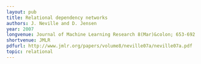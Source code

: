 ```yaml
---
layout: pub
title: Relational dependency networks
authors: J. Neville and D. Jensen
year: 2007
longvenue: Journal of Machine Learning Research 8(Mar)&colon; 653-692
shortvenue: JMLR
pdfurl: http://www.jmlr.org/papers/volume8/neville07a/neville07a.pdf
topic: relational
---
```

